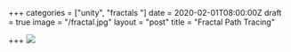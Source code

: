 +++
categories = ["unity", "fractals "]
date = 2020-02-01T08:00:00Z
draft = true
image = "/fractal.jpg"
layout = "post"
title = "Fractal Path Tracing"

+++
![](/4877.634-1680.png)